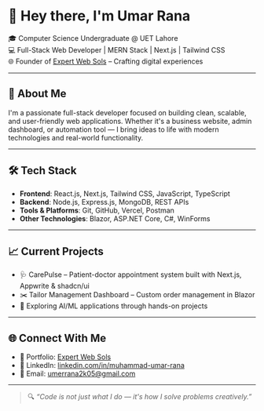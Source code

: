 # 👋 Hey there, I'm Umar Rana

🎓 Computer Science Undergraduate @ UET Lahore  
💻 Full-Stack Web Developer | MERN Stack | Next.js | Tailwind CSS  
🌐 Founder of [Expert Web Sols](https://expertwebsols.vercel.app/) – Crafting digital experiences 

---

## 🚀 About Me

I'm a passionate full-stack developer focused on building clean, scalable, and user-friendly web applications. Whether it's a business website, admin dashboard, or automation tool — I bring ideas to life with modern technologies and real-world functionality.

---

## 🛠️ Tech Stack

- **Frontend**: React.js, Next.js, Tailwind CSS, JavaScript, TypeScript  
- **Backend**: Node.js, Express.js, MongoDB, REST APIs  
- **Tools & Platforms**: Git, GitHub, Vercel, Postman  
- **Other Technologies**: Blazor, ASP.NET Core, C#, WinForms  

---

## 📈 Current Projects

- 🩺 CarePulse – Patient-doctor appointment system built with Next.js, Appwrite & shadcn/ui  
- ✂️ Tailor Management Dashboard – Custom order management in Blazor  
- 🤖 Exploring AI/ML applications through hands-on projects  

---

## 🌐 Connect With Me

- 🧳 Portfolio: [Expert Web Sols](https://expertwebsols.vercel.app/)
- 💼 LinkedIn: [linkedin.com/in/muhammad-umar-rana](https://www.linkedin.com/in/muhammad-umar-rana)
- 📧 Email: umerrana2k05@gmail.com


---

> 🔍 *“Code is not just what I do — it's how I solve problems creatively.”*

